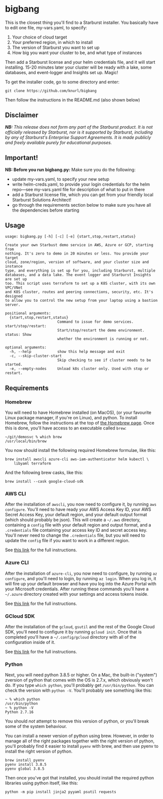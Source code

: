 # bigbang

This is the closest thing you'll find to a Starburst installer. You basically have to edit one file, my-vars.yaml, to specify:
1. Your choice of cloud target
2. Your preferred region, in which to install
3. The version of Starburst you want to set up
4. How big you want your cluster to be, and what type of instances

Then add a Starburst license and your helm credentials file, and it will start
installing. 15-20 minutes later your cluster will be ready with a lake, some
databases, and event-logger and Insights set up. Magic!

To get the installer code, go to some directory and enter:

`git clone https://github.com/knurl/bigbang`

Then follow the instructions in the README.md (also shown below)

## Disclaimer

**_NB:_** *This release does not form any part of the Starburst product. It is
not officially released by Starburst, nor is it supported by Starburst,
including by any of Starburst's Enterprise Support Agreements. It is made
publicly and freely available purely for educational purposes.*

## Important!

**NB: Before you run bigbang.py:** Make sure you do the following:

- update my-vars.yaml, to specify your new setup
- write helm-creds.yaml, to provide your login credentials for the helm
  repo—see my-vars.yaml file for description of what to put in there
- add a Starburst license file, which you can get from your friendly local
  Starburst Solutions Architect!
- go through the requirements section below to make sure you have all the
  dependencies before starting

## Usage

```
usage: bigbang.py [-h] [-c] [-e] {start,stop,restart,status}

Create your own Starbust demo service in AWS, Azure or GCP, starting from 
nothing. It's zero to demo in 20 minutes or less. You provide your target
cloud, zone/region, version of software, and your cluster size and instance
type, and everything is set up for you, including Starburst, multiple
databases, and a data lake. The event logger and Starburst Insights are set up
too. This script uses terraform to set up a K8S cluster, with its own VPC/VNet
and K8S cluster, routes and peering connections, security, etc. It's designed
to allow you to control the new setup from your laptop using a bastion server.

positional arguments:
  {start,stop,restart,status}
                        Command to issue for demo services. start/stop/restart: 
                        Start/stop/restart the demo environment. status: Show
                        whether the environment is running or not.

optional arguments:
  -h, --help            show this help message and exit
  -c, --skip-cluster-start
                        Skip checking to see if cluster needs to be started.
  -e, --empty-nodes     Unload k8s cluster only. Used with stop or restart.
```

## Requirements

### Homebrew

You will need to have Homebrew installed (on MacOS), (or your favourite Linux
package manager, if you're on Linux), and python. To install Homebrew, follow
the instructions at the top of [the Homebrew page](https://brew.sh). Once this
is done, you'll have access to an executable called `brew`:

```
~/git/demosvc % which brew  
/usr/local/bin/brew
```

You now should install the following required Homebrew formulae, like this:

```
brew install awscli azure-cli aws-iam-authenticator helm kubectl \
    libyaml terraform
```

And the following brew casks, like this:

```
brew install --cask google-cloud-sdk
```

### AWS CLI

After the installation of `awscli`, you now need to configure it, by running
`aws configure`. You'll need to have ready your AWS Access Key ID, your AWS
Secret Access Key, your default region, and your default output format (which
should probably be json). This will create a `~/.aws` directory, containing a
`config` file with your default region and output format, and a `.credentials`
file containing your access key ID and secret access key. You'll never need to
change the `.credentials` file, but you will need to update the `config` file if
you want to work in a different region.

See [this link](https://docs.aws.amazon.com/cli/latest/userguide/cli-configure-quickstart.html#cli-configure-quickstart-config)
for the full instructions.

### Azure CLI

After the installation of `azure-cli`, you now need to configure, by running `az
configure`, and you'll need to login, by running `az login`. When you log in, it
will fire up your default browser and have you log into the Azure Portal with
your Microsoft credentials. After running these commands you'll have a
`~/.azure` directory created with your settings and access tokens inside.

See [this link](https://docs.microsoft.com/en-us/cli/azure/install-azure-cli-macos)
for the full instructions.

### GCloud SDK

After the installation of the `gcloud`, `gsutil` and the rest of the Google
Cloud SDK, you'll need to configure it by running `gcloud init`. Once that is
completed you'll have a `~/.config/gcloud` directory with all of the
configuration inside of it.

See [this link](https://blog.petehouston.com/install-and-configure-google-cloud-sdk-using-homebrew/)
for the full instructions.

### Python

Next, you will need python 3.8.5 or higher. On a Mac, the built-in ("system")
zversion of python that comes with the OS is 2.7.x, which obviously won't do. If
you type `which python`, you'll probably get `/usr/bin/python`. You can check
the version with `python -V`. You'll probably see something like this:

```
~ % which python
/usr/bin/python
~ % python -V
Python 2.7.16
```

You should _not_ attempt to remove this version of python, or you'll break some
of the system behaviour.

You can install a newer version of python using brew. However, in order to
manage all of the right packages together with the right version of python,
you'll probably find it easier to install `pyenv` with brew, and then use pyenv
to install the right version of python.

```
brew install pyenv
pyenv install 3.8.5
pyenv global 3.8.5
```

Then once you've got that installed, you should install the required python
libraries using python itself, like this:

`python -m pip install jinja2 pyyaml psutil requests`
